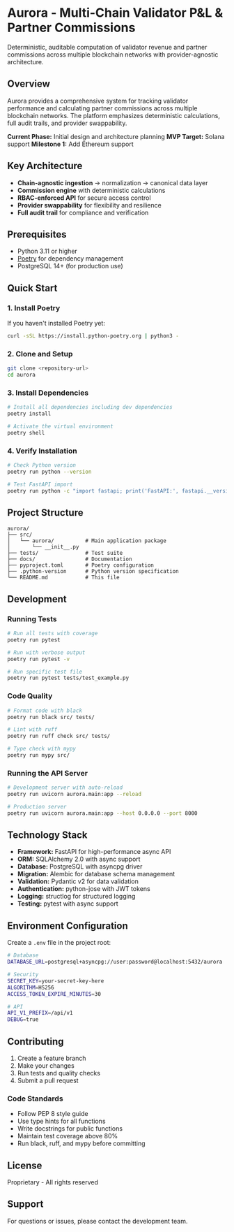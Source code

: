 # Aurora - Multi-Chain Validator P&L & Partner Commissions

Deterministic, auditable computation of validator revenue and partner commissions across multiple blockchain networks with provider-agnostic architecture.

## Overview

Aurora provides a comprehensive system for tracking validator performance and calculating partner commissions across multiple blockchain networks. The platform emphasizes deterministic calculations, full audit trails, and provider swappability.

**Current Phase:** Initial design and architecture planning
**MVP Target:** Solana support
**Milestone 1:** Add Ethereum support

## Key Architecture

- **Chain-agnostic ingestion** → normalization → canonical data layer
- **Commission engine** with deterministic calculations
- **RBAC-enforced API** for secure access control
- **Provider swappability** for flexibility and resilience
- **Full audit trail** for compliance and verification

## Prerequisites

- Python 3.11 or higher
- [Poetry](https://python-poetry.org/) for dependency management
- PostgreSQL 14+ (for production use)

## Quick Start

### 1. Install Poetry

If you haven't installed Poetry yet:

```bash
curl -sSL https://install.python-poetry.org | python3 -
```

### 2. Clone and Setup

```bash
git clone <repository-url>
cd aurora
```

### 3. Install Dependencies

```bash
# Install all dependencies including dev dependencies
poetry install

# Activate the virtual environment
poetry shell
```

### 4. Verify Installation

```bash
# Check Python version
poetry run python --version

# Test FastAPI import
poetry run python -c "import fastapi; print('FastAPI:', fastapi.__version__)"
```

## Project Structure

```
aurora/
├── src/
│   └── aurora/          # Main application package
│       └── __init__.py
├── tests/               # Test suite
├── docs/                # Documentation
├── pyproject.toml       # Poetry configuration
├── .python-version      # Python version specification
└── README.md            # This file
```

## Development

### Running Tests

```bash
# Run all tests with coverage
poetry run pytest

# Run with verbose output
poetry run pytest -v

# Run specific test file
poetry run pytest tests/test_example.py
```

### Code Quality

```bash
# Format code with black
poetry run black src/ tests/

# Lint with ruff
poetry run ruff check src/ tests/

# Type check with mypy
poetry run mypy src/
```

### Running the API Server

```bash
# Development server with auto-reload
poetry run uvicorn aurora.main:app --reload

# Production server
poetry run uvicorn aurora.main:app --host 0.0.0.0 --port 8000
```

## Technology Stack

- **Framework:** FastAPI for high-performance async API
- **ORM:** SQLAlchemy 2.0 with async support
- **Database:** PostgreSQL with asyncpg driver
- **Migration:** Alembic for database schema management
- **Validation:** Pydantic v2 for data validation
- **Authentication:** python-jose with JWT tokens
- **Logging:** structlog for structured logging
- **Testing:** pytest with async support

## Environment Configuration

Create a `.env` file in the project root:

```bash
# Database
DATABASE_URL=postgresql+asyncpg://user:password@localhost:5432/aurora

# Security
SECRET_KEY=your-secret-key-here
ALGORITHM=HS256
ACCESS_TOKEN_EXPIRE_MINUTES=30

# API
API_V1_PREFIX=/api/v1
DEBUG=true
```

## Contributing

1. Create a feature branch
2. Make your changes
3. Run tests and quality checks
4. Submit a pull request

### Code Standards

- Follow PEP 8 style guide
- Use type hints for all functions
- Write docstrings for public functions
- Maintain test coverage above 80%
- Run black, ruff, and mypy before committing

## License

Proprietary - All rights reserved

## Support

For questions or issues, please contact the development team.
